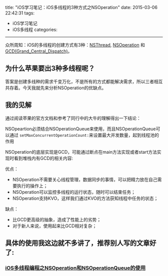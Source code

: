 title: "iOS学习笔记：iOS多线程的3种方式之NSOperation"
date: 2015-03-06 22:42:31
tags: 
- iOS学习笔记
- iOS多线程
categories: 
---

众所周知：iOS的多线程的创建方式有3种：[NSThread](https://developer.apple.com/library/ios/documentation/Cocoa/Reference/Foundation/Classes/NSThread_Class/), [NSOperation](https://developer.apple.com/library/ios/documentation/Cocoa/Reference/NSOperation_class/) 和[GCD(Grand_Central_Dispatch)](https://developer.apple.com/library/ios/documentation/Performance/Reference/GCD_libdispatch_Ref/)。

## 为什么苹果要出3种多线程呢？
答案是创建多线种的需求千变万化，不是所有的方式都能解决需求，所以三者相互共存着。今天我就先来分析NSOperation的优缺点。  
<!--more-->

## 我的见解
通过阅读苹果的官方文档和参考了同行中的大牛的理解得出一下结论：

NSOpeartion必须结合NSOperationQueue来使用，而且NSOperationQueue可以通过 `setMaxConcurrentOperationCount:`来设置最大并发数量，起到线程池的作用

NSOperation的底层实现是GCD，可能通过断点在main方法实现或者start方法实现时看到堆栈内有GCD的相关内容:

优点：  

*  NSOperation不需要关心线程管理，数据同步的事情，可以把精力放在自己需要执行的操作上；
*  NSOperation可以监控多线程的运行状态，随时可以结束任务；
*  NSOperation支持KVO，这样我们通过KVO的方法获知线程中任务的状态；  

缺点：

* 比GCD更高级的抽象，造成了性能上的劣势；
* 对于新人来说，使用起来比GCD相对复杂；

## 具体的使用我这边就不多讲了，推荐别人写的文章好了:
### [iOS多线程编程之NSOperation和NSOperationQueue的使用](http://blog.csdn.net/totogo2010/article/details/8013316)



